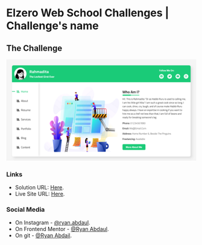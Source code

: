 # Elzero Web School Challenges | Challenge's name
## The Challenge
<img src="./Screenshot 2024-03-11 at 16-32-59 Personal Page.png"/>

### Links
- Solution URL: [Here](https://github.com/RyanAbdaul/Personal-Pro-Card).
- Live Site URL: [Here](https://ryanabdaul.github.io/Personal-Pro-Card/).

### Social Media
- On Instagram - [@ryan.abdaul](https://www.instagram.com/ryan.abdaul/).
- On Frontend Mentor - [@Ryan Abdaul](https://www.frontendmentor.io/profile/RyanAbdaul).
- On git - [@Ryan Abdail](https://github.com/RyanAbdaul).